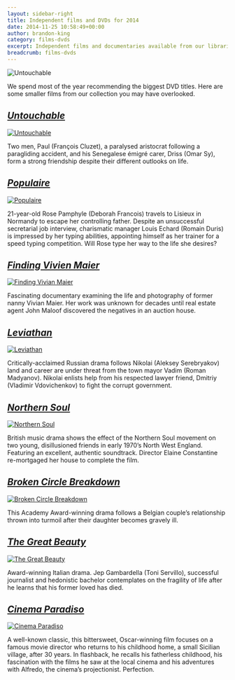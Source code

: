 ```yaml
---
layout: sidebar-right
title: Independent films and DVDs for 2014
date: 2014-11-25 10:58:49+00:00
author: brandon-king
category: films-dvds
excerpt: Independent films and documentaries available from our libraries.
breadcrumb: films-dvds
---
```

![Untouchable](/images/featured/featured-untouchable.jpg)

We spend most of the year recommending the biggest DVD titles. Here are some smaller films from our collection you may have overlooked.

## [<cite>Untouchable</cite>](http://suffolk.spydus.co.uk/cgi-bin/spydus.exe/ENQ/OPAC/BIBENQ/15551506?QRY=CTIBIB%3C%20IRN(17248807)&QRYTEXT=Untouchable%20%5Bvideorecording%5D)

[![Untouchable](/images/article/untouchable.jpg)](http://suffolk.spydus.co.uk/cgi-bin/spydus.exe/ENQ/OPAC/BIBENQ/15551506?QRY=CTIBIB%3C%20IRN(17248807)&QRYTEXT=Untouchable%20%5Bvideorecording%5D)

Two men, Paul (François Cluzet), a paralysed aristocrat following a paragliding accident, and his Senegalese émigré carer, Driss (Omar Sy), form a strong friendship despite their different outlooks on life.

## [<cite>Populaire</cite>](http://suffolk.spydus.co.uk/cgi-bin/spydus.exe/ENQ/OPAC/BIBENQ/15551848?QRY=CTIBIB%3C%20IRN(25012637)&QRYTEXT=Populaire%20%5Bvideorecording%5D)

[![Populaire](/images/article/populaire.jpg)](http://suffolk.spydus.co.uk/cgi-bin/spydus.exe/ENQ/OPAC/BIBENQ/15551848?QRY=CTIBIB%3C%20IRN(25012637)&QRYTEXT=Populaire%20%5Bvideorecording%5D)

21-year-old Rose Pamphyle (Deborah Francois) travels to Lisieux in Normandy to escape her controlling father. Despite an unsuccessful secretarial job interview, charismatic manager Louis Echard (Romain Duris) is impressed by her typing abilities, appointing himself as her trainer for a speed typing competition. Will Rose type her way to the life she desires?

## [<cite>Finding Vivien Maier</cite>](http://suffolk.spydus.co.uk/cgi-bin/spydus.exe/ENQ/OPAC/BIBENQ/15553386?QRY=CTIBIB%3C%20IRN(42386010)&QRYTEXT=Finding%20Vivian%20Maier%20%5Bvideorecording%5D)

[![Finding Vivian Maier](/images/article/finding-vivian-maier.jpg)](http://suffolk.spydus.co.uk/cgi-bin/spydus.exe/ENQ/OPAC/BIBENQ/15553386?QRY=CTIBIB%3C%20IRN(42386010)&QRYTEXT=Finding%20Vivian%20Maier%20%5Bvideorecording%5D)

Fascinating documentary examining the life and photography of former nanny Vivian Maier. Her work was unknown for decades until real estate agent John Maloof discovered the negatives in an auction house.

## [<cite>Leviathan</cite>](http://suffolk.spydus.co.uk/cgi-bin/spydus.exe/ENQ/OPAC/BIBENQ/15554306?QRY=CTIBIB%3C%20IRN(16111601)&QRYTEXT=Leviathan%20%5Bvideorecording%5D)

[![Leviathan](/images/article/leviathan-dvd.jpg)](http://suffolk.spydus.co.uk/cgi-bin/spydus.exe/ENQ/OPAC/BIBENQ/15554306?QRY=CTIBIB%3C%20IRN(16111601)&QRYTEXT=Leviathan%20%5Bvideorecording%5D)

Critically-acclaimed Russian drama follows Nikolai (Aleksey Serebryakov) land and career are under threat from the town mayor Vadim (Roman Madyanov). Nikolai enlists help from his respected lawyer friend, Dmitriy (Vladimir Vdovichenkov) to fight the corrupt government.

## [<cite>Northern Soul</cite>](http://suffolk.spydus.co.uk/cgi-bin/spydus.exe/ENQ/OPAC/BIBENQ/15554904?QRY=CTIBIB%3C%20IRN(42388055)&QRYTEXT=Northern%20soul%20%5Bvideorecording%5D)

[![Northern Soul](/images/article/northern-soul-dvd.jpg)](http://suffolk.spydus.co.uk/cgi-bin/spydus.exe/ENQ/OPAC/BIBENQ/15554904?QRY=CTIBIB%3C%20IRN(42388055)&QRYTEXT=Northern%20soul%20%5Bvideorecording%5D)

British music drama shows the effect of the Northern Soul movement on two young, disillusioned friends in early 1970&#8217;s North West England. Featuring an excellent, authentic soundtrack. Director Elaine Constantine re-mortgaged her house to complete the film.

## [<cite>Broken Circle Breakdown</cite>](http://suffolk.spydus.co.uk/cgi-bin/spydus.exe/ENQ/OPAC/BIBENQ/15555860?QRY=CTIBIB%3C%20IRN(19765815)&QRYTEXT=The%20broken%20circle%20breakdown%20%5Bvideorecording%5D)

[![Broken Circle Breakdown](/images/article/broken-circle-breakdown.jpg)](http://suffolk.spydus.co.uk/cgi-bin/spydus.exe/ENQ/OPAC/BIBENQ/15555860?QRY=CTIBIB%3C%20IRN(19765815)&QRYTEXT=The%20broken%20circle%20breakdown%20%5Bvideorecording%5D)

This Academy Award-winning drama follows a Belgian couple&#8217;s relationship thrown into turmoil after their daughter becomes gravely ill.

## [<cite>The Great Beauty</cite>](http://suffolk.spydus.co.uk/cgi-bin/spydus.exe/ENQ/OPAC/BIBENQ/15556676?QRY=CTIBIB%3C%20IRN(27790566)&QRYTEXT=The%20great%20beauty%20%5Bvideorecording%5D)

[![The Great Beauty](/images/article/the-great-beauty.jpg)](http://suffolk.spydus.co.uk/cgi-bin/spydus.exe/ENQ/OPAC/BIBENQ/15556676?QRY=CTIBIB%3C%20IRN(27790566)&QRYTEXT=The%20great%20beauty%20%5Bvideorecording%5D)

Award-winning Italian drama. Jep Gambardella (Toni Servillo), successful journalist and hedonistic bachelor contemplates on the fragility of life after he learns that his former loved has died.

## [<cite>Cinema Paradiso</cite>](http://suffolk.spydus.co.uk/cgi-bin/spydus.exe/ENQ/OPAC/BIBENQ/15557705?QRY=CTIBIB%3C%20IRN(23532006)&QRYTEXT=Cinema%20Paradiso%20%5Bvideorecording%5D)

[![Cinema Paradiso](/images/article/cinema-paradiso.jpg)](http://suffolk.spydus.co.uk/cgi-bin/spydus.exe/ENQ/OPAC/BIBENQ/15557705?QRY=CTIBIB%3C%20IRN(23532006)&QRYTEXT=Cinema%20Paradiso%20%5Bvideorecording%5D)

A well-known classic, this bittersweet, Oscar-winning film focuses on a famous movie director who returns to his childhood home, a small Sicilian village, after 30 years. In flashback, he recalls his fatherless childhood, his fascination with the films he saw at the local cinema and his adventures with Alfredo, the cinema&#8217;s projectionist. Perfection.
